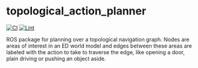 # topological_action_planner

[![CI](https://github.com/tue-robotics/topological_action_planner/actions/workflows/main.yml/badge.svg)](https://github.com/tue-robotics/topological_action_planner/actions/workflows/main.yml) [![Lint](https://github.com/tue-robotics/topological_action_planner/actions/workflows/black.yml/badge.svg)](https://github.com/tue-robotics/topological_action_planner/actions/workflows/black.yml)

ROS package for planning over a topological navigation graph. 
Nodes are areas of interest in an ED world model and edges between these areas are labeled with the action to take to traverse the edge,
like opening a door, plain driving or pushing an object aside.
